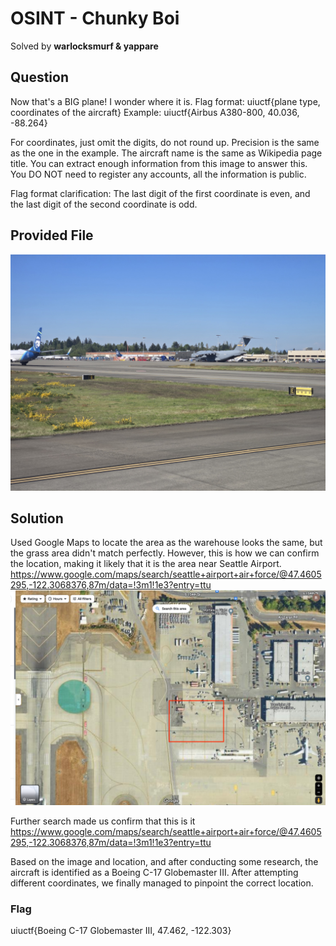 # OSINT - Chunky Boi
Solved by **warlocksmurf & yappare**

## Question
Now that's a BIG plane! I wonder where it is. Flag format: uiuctf{plane type, coordinates of the aircraft} Example: uiuctf{Airbus A380-800, 40.036, -88.264}

For coordinates, just omit the digits, do not round up. Precision is the same as the one in the example. The aircraft name is the same as Wikipedia page title. You can extract enough information from this image to answer this. You DO NOT need to register any accounts, all the information is public.

Flag format clarification: The last digit of the first coordinate is even, and the last digit of the second coordinate is odd.

## Provided File
![Chal](chal.jpg)

## Solution
Used Google Maps to locate the area as the warehouse looks the same, but the grass area didn't match perfectly. However, this is how we can confirm the location, making it likely that it is the area near Seattle Airport.
https://www.google.com/maps/search/seattle+airport+air+force/@47.4605295,-122.3068376,87m/data=!3m1!1e3?entry=ttu
![Map](map.png)

Further search made us confirm that this is it 
https://www.google.com/maps/search/seattle+airport+air+force/@47.4605295,-122.3068376,87m/data=!3m1!1e3?entry=ttu

Based on the image and location, and after conducting some research, the aircraft is identified as a Boeing C-17 Globemaster III. After attempting different coordinates, we finally managed to pinpoint the correct location.

### Flag
uiuctf{Boeing C-17 Globemaster III, 47.462, -122.303}



